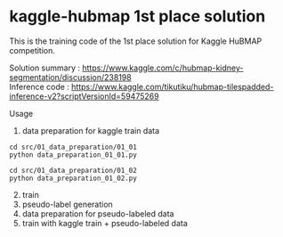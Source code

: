 # kaggle-hubmap 1st place solution

This is the training code of the 1st place solution for Kaggle HuBMAP competition.

Solution summary : https://www.kaggle.com/c/hubmap-kidney-segmentation/discussion/238198  
Inference code : https://www.kaggle.com/tikutiku/hubmap-tilespadded-inference-v2?scriptVersionId=59475269  

Usage  
1. data preparation for kaggle train data  
```
cd src/01_data_preparation/01_01
python data_preparation_01_01.py

cd src/01_data_preparation/01_02
python data_preparation_01_02.py
```
2. train  
3. pseudo-label generation  
4. data preparation for pseudo-labeled data  
5. train with kaggle train + pseudo-labeled data  

